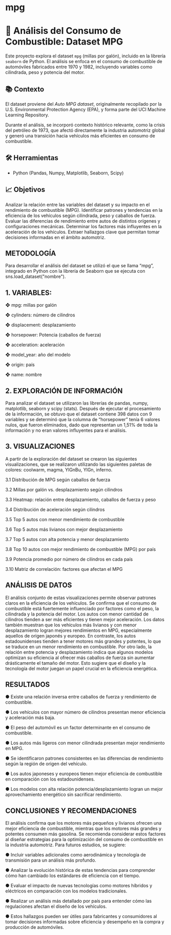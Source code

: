 # mpg

# 🚗 Análisis del Consumo de Combustible: Dataset MPG

Este proyecto explora el dataset `mpg` (millas por galón), incluido en la librería `seaborn` de Python. El análisis se enfoca en el consumo de combustible de automóviles fabricados entre 1970 y 1982, incluyendo variables como cilindrada, peso y potencia del motor.

## 📚 Contexto

El dataset proviene del *Auto MPG dataset*, originalmente recopilado por la U.S. Environmental Protection Agency (EPA), y forma parte del UCI Machine Learning Repository.

Durante el análisis, se incorporó contexto histórico relevante, como la crisis del petróleo de 1973, que afectó directamente la industria automotriz global y generó una transición hacia vehículos más eficientes en consumo de combustible.

## 🛠️ Herramientas

- Python (Pandas, Numpy, Matplotlib, Seaborn, Scipy)

## 📈 Objetivos

Analizar la relación entre las variables del dataset y su impacto en el rendimiento de combustible (MPG).
Identificar patrones y tendencias en la eficiencia de los vehículos según cilindrada, peso y caballos de fuerza.
Evaluar las diferencias de rendimiento entre autos de distintos orígenes y configuraciones mecánicas.
Determinar los factores más influyentes en la aceleración de los vehículos.
Extraer hallazgos clave que permitan tomar decisiones informadas en el ámbito automotriz.

## METODOLOGÍA
Para desarrollar el análisis del dataset se utilizó el que se llama “mpg”, integrado en Python con la librería de Seaborn que se ejecuta con sns.load_dataset("nombre").
## 1. VARIABLES:

❖ mpg: millas por galón

❖ cylinders: número de cilindros

❖ displacement: desplazamiento

❖ horsepower: Potencia (caballos de fuerza)

❖ acceleration: aceleración

❖ model_year: año del modelo

❖ origin: país

❖ name: nombre

## 2. EXPLORACIÓN DE INFORMACIÓN
Para analizar el dataset se utilizaron las librerías de pandas, numpy, matplotlib, seaborn y scipy (stats).
Después de ejecutar el procesamiento de la información, se obtuvo que el dataset contiene 398 datos con 9 variables y se determinó que la columna de “horsepower” tenía 6 valores nulos, que fueron eliminados, dado que representan un 1,51% de toda la información y no eran valores influyentes para el análisis.

## 3. VISUALIZACIONES
A partir de la exploración del dataset se crearon las siguientes visualizaciones, que se realizaron utilizando las siguientes paletas de colores: coolwarm, magma, YlGnBu, YlGn, inferno.

3.1 Distribución de MPG según caballos de fuerza

3.2 Millas por galón vs. desplazamiento según cilindros

3.3 Heatmap: relación entre desplazamiento, caballos de fuerza y peso

3.4 Distribución de aceleración según cilindros

3.5 Top 5 autos con menor mendimiento de combustible

3.6 Top 5 autos más livianos con mejor desplazamiento

3.7 Top 5 autos con alta potencia y menor desplazamiento

3.8 Top 10 autos con mejor rendimiento de combustible (MPG) por país

3.9 Potencia promedio por número de cilindros en cada país

3.10 Matriz de correlación: factores que afectan el MPG

## ANÁLISIS DE DATOS
El análisis conjunto de estas visualizaciones permite observar patrones claros en la eficiencia de los vehículos. Se confirma que el consumo de combustible está fuertemente influenciado por factores como el peso, la cilindrada y la potencia del motor. Los autos con menor cantidad de cilindros tienden a ser más eficientes y tienen mejor aceleración.
Los datos también muestran que los vehículos más livianos y con menor desplazamiento logran mejores rendimientos en MPG, especialmente aquellos de origen japonés y europeo. En contraste, los autos estadounidenses tienden a tener motores más grandes y potentes, lo que se traduce en un menor rendimiento en combustible.
Por otro lado, la relación entre potencia y desplazamiento indica que algunos modelos optimizan su eficiencia al ofrecer más caballos de fuerza sin aumentar drásticamente el tamaño del motor. 
Esto sugiere que el diseño y la tecnología del motor juegan un papel crucial en la eficiencia energética.

## RESULTADOS
● Existe una relación inversa entre caballos de fuerza y rendimiento de combustible.

● Los vehículos con mayor número de cilindros presentan menor eficiencia y aceleración más baja.

● El peso del automóvil es un factor determinante en el consumo de combustible.

● Los autos más ligeros con menor cilindrada presentan mejor rendimiento en MPG.

● Se identificaron patrones consistentes en las diferencias de rendimiento según la región de origen del vehículo.

● Los autos japoneses y europeos tienen mejor eficiencia de combustible en comparación con los estadounidenses.

● Los modelos con alta relación potencia/desplazamiento logran un mejor aprovechamiento energético sin sacrificar rendimiento.

## CONCLUSIONES Y RECOMENDACIONES
El análisis confirma que los motores más pequeños y livianos ofrecen una mejor eficiencia de combustible, mientras que los motores más grandes y potentes consumen más gasolina. Se recomienda considerar estos factores al diseñar estrategias para la optimización del consumo de combustible en la industria automotriz.
Para futuros estudios, se sugiere:


● Incluir variables adicionales como aerodinámica y tecnología de transmisión para un análisis más profundo.

● Analizar la evolución histórica de estas tendencias para comprender cómo han cambiado los estándares de eficiencia con el tiempo.

● Evaluar el impacto de nuevas tecnologías como motores híbridos y eléctricos en comparación con los modelos tradicionales.

● Realizar un análisis más detallado por país para entender cómo las regulaciones afectan el diseño de los vehículos.

● Estos hallazgos pueden ser útiles para fabricantes y consumidores al tomar decisiones informadas sobre eficiencia y desempeño en la compra y producción de automóviles.























